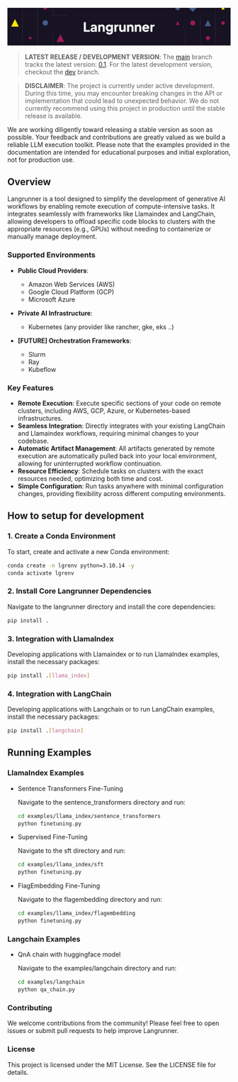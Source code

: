 ![Langrunner](images/title.png)

> **LATEST RELEASE / DEVELOPMENT VERSION**: The [main](https://github.com/dkubeai/langrunner/tree/main) branch tracks the latest version: [0.1](https://github.com/dkubeai/langrunner/tree/v0.9.1.1). For the latest development version, checkout the [dev](https://github.com/dkubeai/langrunner/tree/dev) branch.

> **DISCLAIMER**: The project is currently under active development. During this time, you may encounter breaking changes in the API or implementation that could lead to unexpected behavior. We do not currently recommend using this project in production until the stable release is available.

We are working diligently toward releasing a stable version as soon as possible. Your feedback and contributions are greatly valued as we build a reliable LLM execution toolkit. Please note that the examples provided in the documentation are intended for educational purposes and initial exploration, not for production use.

## Overview

Langrunner is a tool designed to simplify the development of generative AI workflows by enabling remote execution of compute-intensive tasks. It integrates seamlessly with frameworks like Llamaindex and LangChain, allowing developers to offload specific code blocks to clusters with the appropriate resources (e.g., GPUs) without needing to containerize or manually manage deployment.

### Supported Environments

- **Public Cloud Providers**:  
  - Amazon Web Services (AWS)  
  - Google Cloud Platform (GCP)  
  - Microsoft Azure  

- **Private AI Infrastructure**:  
  - Kubernetes (any provider like rancher, gke, eks ..)

- **[FUTURE]  Orchestration Frameworks**:  
  - Slurm  
  - Ray
  - Kubeflow

### Key Features

- **Remote Execution**: Execute specific sections of your code on remote clusters, including AWS, GCP, Azure, or Kubernetes-based infrastructures.
- **Seamless Integration**: Directly integrates with your existing LangChain and Llamaindex workflows, requiring minimal changes to your codebase.
- **Automatic Artifact Management**: All artifacts generated by remote execution are automatically pulled back into your local environment, allowing for uninterrupted workflow continuation.
- **Resource Efficiency**: Schedule tasks on clusters with the exact resources needed, optimizing both time and cost.
- **Simple Configuration**: Run tasks anywhere with minimal configuration changes, providing flexibility across different computing environments.


## How to setup for development

### 1. Create a Conda Environment

To start, create and activate a new Conda environment:

```bash
conda create -n lgrenv python=3.10.14 -y
conda activate lgrenv
```

### 2. Install Core Langrunner Dependencies

Navigate to the langrunner directory and install the core dependencies:

```bash
pip install .
```

### 3. Integration with LlamaIndex

Developing applications with Llamaindex or to run LlamaIndex examples, install the necessary packages:

```bash
pip install .[llama_index]
```

### 4. Integration with LangChain

Developing applications with Langchain or to run LangChain examples, install the necessary packages:

```bash
pip install .[langchain]
```

## Running Examples

### LlamaIndex Examples

- Sentence Transformers Fine-Tuning
  
  Navigate to the sentence_transformers directory and run:

  ```bash
  cd examples/llama_index/sentence_transformers
  python finetuning.py
  ```

- Supervised Fine-Tuning
  
  Navigate to the sft directory and run:

  ```bash
  cd examples/llama_index/sft
  python finetuning.py
  ```

- FlagEmbedding Fine-Tuning
  
  Navigate to the flagembedding directory and run:

  ```bash
  cd examples/llama_index/flagembedding
  python finetuning.py
  ```

### Langchain Examples

- QnA chain with huggingface model
  
  Navigate to the examples/langchain directory and run:

  ```bash
  cd examples/langchain
  python qa_chain.py
  ```

### Contributing
We welcome contributions from the community! Please feel free to open issues or submit pull requests to help improve Langrunner.

### License
This project is licensed under the MIT License. See the LICENSE file for details.
